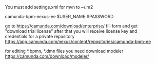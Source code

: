 You must add settings.xml for mvn to ~/.m2

<?xml version="1.0" encoding="UTF-8"?>
<settings>
   <servers>
      <server>
         <id>camunda-bpm-nexus-ee</id>
         <username>$USER_NAME</username>
         <password>$PASSWORD</password>
      </server>
   </servers>
</settings>

go to https://camunda.com/download/enterprise/
fill form and get "download trial license"
after that you will receive license key and credentials for a private repository https://app.camunda.com/nexus/content/repositories/camunda-bpm-ee

for editing *.bpmn, *.dmn files you need download modeler https://camunda.com/download/modeler/